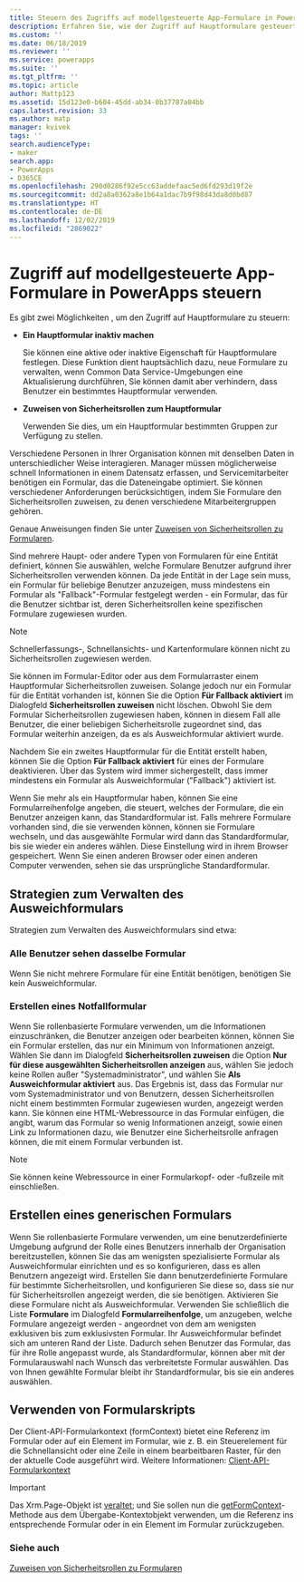 ```yaml
---
title: Steuern des Zugriffs auf modellgesteuerte App-Formulare in Power Apps | MicrosoftDocs
description: Erfahren Sie, wie der Zugriff auf Hauptformulare gesteuert wird
ms.custom: ''
ms.date: 06/18/2019
ms.reviewer: ''
ms.service: powerapps
ms.suite: ''
ms.tgt_pltfrm: ''
ms.topic: article
author: Mattp123
ms.assetid: 15d123e0-b604-45dd-ab34-0b37787a04bb
caps.latest.revision: 33
ms.author: matp
manager: kvivek
tags: ''
search.audienceType:
- maker
search.app:
- PowerApps
- D365CE
ms.openlocfilehash: 290d0286f92e5cc63addefaac5ed6fd293d19f2e
ms.sourcegitcommit: dd2a8a0362a8e1b64a1dac7b9f98d43da8d0bd87
ms.translationtype: HT
ms.contentlocale: de-DE
ms.lasthandoff: 12/02/2019
ms.locfileid: "2869022"
---
```

# <a name="control-access-to-model-driven-app-forms"></a>Zugriff auf modellgesteuerte App-Formulare in PowerApps steuern

 Es gibt zwei Möglichkeiten , um den Zugriff auf Hauptformulare zu steuern:  
  
- **Ein Hauptformular inaktiv machen**  
  
     Sie können eine aktive oder inaktive Eigenschaft für Hauptformulare festlegen. Diese Funktion dient hauptsächlich dazu, neue Formulare zu verwalten, wenn Common Data Service-Umgebungen eine Aktualisierung durchführen, Sie können damit aber verhindern, dass Benutzer ein bestimmtes Hauptformular verwenden.   
  
- **Zuweisen von Sicherheitsrollen zum Hauptformular**  
  
     Verwenden Sie dies, um ein Hauptformular bestimmten Gruppen zur Verfügung zu stellen.  
  
 Verschiedene Personen in Ihrer Organisation können mit denselben Daten in unterschiedlicher Weise interagieren. Manager müssen möglicherweise schnell Informationen in einem Datensatz erfassen, und Servicemitarbeiter benötigen ein Formular, das die Dateneingabe optimiert. Sie können verschiedener Anforderungen berücksichtigen, indem Sie Formulare den Sicherheitsrollen zuweisen, zu denen verschiedene Mitarbeitergruppen gehören.  
  
 Genaue Anweisungen finden Sie unter [Zuweisen von Sicherheitsrollen zu Formularen](https://docs.microsoft.com/dynamics365/customer-engagement/admin/assign-security-roles-form).  
  
 Sind mehrere Haupt- oder andere Typen von Formularen für eine Entität definiert, können Sie auswählen, welche Formulare Benutzer aufgrund ihrer Sicherheitsrollen verwenden können. Da jede Entität in der Lage sein muss, ein Formular für beliebige Benutzer anzuzeigen, muss mindestens ein Formular als "Fallback"-Formular festgelegt werden - ein Formular, das für die Benutzer sichtbar ist, deren Sicherheitsrollen keine spezifischen Formulare zugewiesen wurden.  
  
> [!NOTE]
>  Schnellerfassungs-, Schnellansichts- und Kartenformulare können nicht zu Sicherheitsrollen zugewiesen werden.  
  
 Sie können im Formular-Editor oder aus dem Formularraster einem Hauptformular Sicherheitsrollen zuweisen. Solange jedoch nur ein Formular für die Entität vorhanden ist, können Sie die Option **Für Fallback aktiviert** im Dialogfeld **Sicherheitsrollen zuweisen** nicht löschen. Obwohl Sie dem Formular Sicherheitsrollen zugewiesen haben, können in diesem Fall alle Benutzer, die einer beliebigen Sicherheitsrolle zugeordnet sind, das Formular weiterhin anzeigen, da es als Ausweichformular aktiviert wurde.  
  
 Nachdem Sie ein zweites Hauptformular für die Entität erstellt haben, können Sie die Option **Für Fallback aktiviert** für eines der Formulare deaktivieren. Über das System wird immer sichergestellt, dass immer mindestens ein Formular als Ausweichformular ("Fallback") aktiviert ist.  
  
 Wenn Sie mehr als ein Hauptformular haben, können Sie eine Formularreihenfolge angeben, die steuert, welches der Formulare, die ein Benutzer anzeigen kann, das Standardformular ist. Falls mehrere Formulare vorhanden sind, die sie verwenden können, können sie Formulare wechseln, und das ausgewählte Formular wird dann das Standardformular, bis sie wieder ein anderes wählen. Diese Einstellung wird in ihrem Browser gespeichert. Wenn Sie einen anderen Browser oder einen anderen Computer verwenden, sehen sie das ursprüngliche Standardformular.  
  
## <a name="strategies-to-manage-the-fallback-form"></a>Strategien zum Verwalten des Ausweichformulars  
 Strategien zum Verwalten des Ausweichformulars sind etwa:  
  
<a name="BKMK_DoNotUseMultipleForms"></a>   
### <a name="all-users-view-the-same-form"></a>Alle Benutzer sehen dasselbe Formular  
 Wenn Sie nicht mehrere Formulare für eine Entität benötigen, benötigen Sie kein Ausweichformular.  
  
<a name="BKMK_Contingecyform"></a>   
### <a name="create-a-contingency-form"></a>Erstellen eines Notfallformular  
 Wenn Sie rollenbasierte Formulare verwenden, um die Informationen einzuschränken, die Benutzer anzeigen oder bearbeiten können, können Sie ein Formular erstellen, das nur ein Minimum von Informationen anzeigt. Wählen Sie dann im Dialogfeld **Sicherheitsrollen zuweisen** die Option **Nur für diese ausgewählten Sicherheitsrollen anzeigen** aus, wählen Sie jedoch keine Rollen außer "Systemadministrator", und wählen Sie **Als Ausweichformular aktiviert** aus. Das Ergebnis ist, dass das Formular nur vom Systemadministrator und von Benutzern, dessen Sicherheitsrollen nicht einem bestimmten Formular zugewiesen wurden, angezeigt werden kann. Sie können eine HTML-Webressource in das Formular einfügen, die angibt, warum das Formular so wenig Informationen anzeigt, sowie einen Link zu Informationen dazu, wie Benutzer eine Sicherheitsrolle anfragen können, die mit einem Formular verbunden ist.  
  
> [!NOTE]
>  Sie können keine Webressource in einer Formularkopf- oder -fußzeile mit einschließen.  
  
<a name="BKMK_CreateGenericForm"></a>   
## <a name="create-a-generic-form"></a>Erstellen eines generischen Formulars  
 Wenn Sie rollenbasierte Formulare verwenden, um eine benutzerdefinierte Umgebung aufgrund der Rolle eines Benutzers innerhalb der Organisation bereitzustellen, können Sie das am wenigsten spezialisierte Formular als Ausweichformular einrichten und es so konfigurieren, dass es allen Benutzern angezeigt wird. Erstellen Sie dann benutzerdefinierte Formulare für bestimmte Sicherheitsrollen, und konfigurieren Sie diese so, dass sie nur für Sicherheitsrollen angezeigt werden, die sie benötigen. Aktivieren Sie diese Formulare nicht als Ausweichformular. Verwenden Sie schließlich die Liste **Formulare** im Dialogfeld **Formularreihenfolge**, um anzugeben, welche Formulare angezeigt werden - angeordnet von dem am wenigsten exklusiven bis zum exklusivsten Formular. Ihr Ausweichformular befindet sich am unteren Rand der Liste. Dadurch sehen Benutzer das Formular, das für ihre Rolle angepasst wurde, als Standardformular, können aber mit der Formularauswahl nach Wunsch das verbreitetste Formular auswählen. Das von Ihnen gewählte Formular bleibt ihr Standardformular, bis sie ein anderes auswählen.  
  
<a name="BKMK_UseFormScripting"></a>   
## <a name="use-form-scripting"></a>Verwenden von Formularskripts  
Der Client-API-Formularkontext (formContext) bietet eine Referenz im Formular oder auf ein Element im Formular, wie z. B. ein Steuerelement für die Schnellansicht oder eine Zeile in einem bearbeitbaren Raster, für den der aktuelle Code ausgeführt wird. Weitere Informationen: [Client-API-Formularkontext](/dynamics365/customer-engagement/developer/clientapi/clientapi-form-context)

> [!IMPORTANT]
> Das Xrm.Page-Objekt ist [veraltet](/dynamics365/get-started/whats-new/customer-engagement/important-changes-coming#some-client-apis-are-deprecated); und Sie sollen nun die [getFormContext](/powerapps/developer/model-driven-apps/clientapi/reference/executioncontext/getformcontext)-Methode aus dem Übergabe-Kontextobjekt verwenden, um die Referenz ins entsprechende Formular oder in ein Element im Formular zurückzugeben.
<!-- 
 Finally, in the web application it is possible, but not recommended, for a developer to use scripts in the form Onload event to use the [Xrm.Page.ui.formSelector.items collection](https://go.microsoft.com/fwlink/p/?LinkID=513300) to query available forms and use the navigate method to direct users to a specific form. Remember that the [navigate method](https://go.microsoft.com/fwlink/p/?LinkID=513301) will cause the form to load again (and the Onload event to occur again). Your logic in the event handler should always check some condition before you use the navigate method to avoid an endless loop or unnecessarily restrict users options to navigate between forms.  
  
 This approach will not work for Dynamics 365 for tablets because multiple forms are not available for selection.  -->

### <a name="see-also"></a>Siehe auch  

[Zuweisen von Sicherheitsrollen zu Formularen](https://docs.microsoft.com/dynamics365/customer-engagement/admin/assign-security-roles-form)
